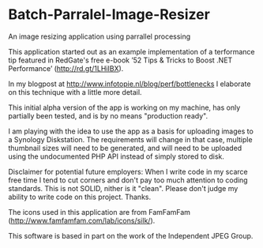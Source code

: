 # Batch-Parralel-Image-Resizer
An image resizing application using parrallel processing

This application started out as an example implementation of a terformance tip featured in RedGate's free e-book ’52 Tips & Tricks to Boost .NET Performance’ (http://rd.gt/1LHiIBX).

In my blogpost at http://www.infotopie.nl/blog/perf/bottlenecks I elaborate on this technique with a little more detail.

This initial alpha version of the app is working on my machine, has only partially been tested, and is by no means "production ready".

I am playing with the idea to use the app as a basis for uploading images to a Synology Diskstation. The requirements will change in that case, multiple thumbnail sizes will need to be generated, and will need to be uploaded using the undocumented PHP API instead of simply stored to disk.

Disclaimer for potential future employers: When I write code in my scarce free time I tend to cut corners and don't pay too much attention to coding standards. This is not SOLID, nither is it "clean". Please don't judge my ability to write code on this project. Thanks.

The icons used in this application are from FamFamFam (http://www.famfamfam.com/lab/icons/silk/).

This software is based in part on the work of the Independent JPEG Group.